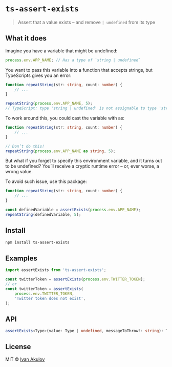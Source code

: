 # `ts-assert-exists`

> Assert that a value exists – and remove `| undefined` from its type

## What it does

Imagine you have a variable that might be undefined:

```ts
process.env.APP_NAME; // Has a type of `string | undefined`
```

You want to pass this variable into a function that accepts strings, but TypeScripts gives you an error:

```ts
function repeatString(str: string, count: number) {
    // ...
}

repeatString(process.env.APP_NAME, 5);
// TypeScript: type 'string | undefined' is not assignable to type 'string'
```

To work around this, you could cast the variable with as:

```ts
function repeatString(str: string, count: number) {
    // ...
}

// Don’t do this!
repeatString(process.env.APP_NAME as string, 5);
```

But what if you forget to specify this environment variable, and it turns out to be undefined? You’ll receive a cryptic runtime error – or, ever worse, a wrong value.

To avoid such issue, use this package:

```ts
function repeatString(str: string, count: number) {
    // ...
}

const definedVariable = assertExists(process.env.APP_NAME);
repeatString(definedVariable, 5);
```

## Install

```sh
npm install ts-assert-exists
```

## Examples

```ts
import assertExists from 'ts-assert-exists';

const twitterToken = assertExists(process.env.TWITTER_TOKEN);
// or
const twitterToken = assertExists(
    process.env.TWITTER_TOKEN,
    'Twitter token does not exist',
);
```

## API

```ts
assertExists<Type>(value: Type | undefined, messageToThrow?: string): Type;
```

## License

MIT © [Ivan Akulov](https://iamakulov.com)
